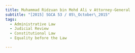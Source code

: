 ```yaml
---
title: Muhammad Ridzuan bin Mohd Ali v Attorney-General 
subtitle: "[2015] SGCA 53 / 05\_October\_2015"
tags:
  - Administrative Law
  - Judicial Review
  - Constitutional Law
  - Equality before the Law

---
```


